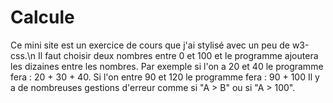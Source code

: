 # Calcule
Ce mini site est un exercice de cours que j'ai stylisé avec un peu de w3-css.\n
Il faut choisir deux nombres entre 0 et 100 et le programme ajoutera les dizaines entre les nombres.
Par exemple si l'on a 20 et 40 le programme fera :
20 + 30 + 40.
Si l'on entre 90 et 120 le programme fera :
90 + 100
Il y a de nombreuses gestions d'erreur comme si "A > B" ou si "A > 100".
